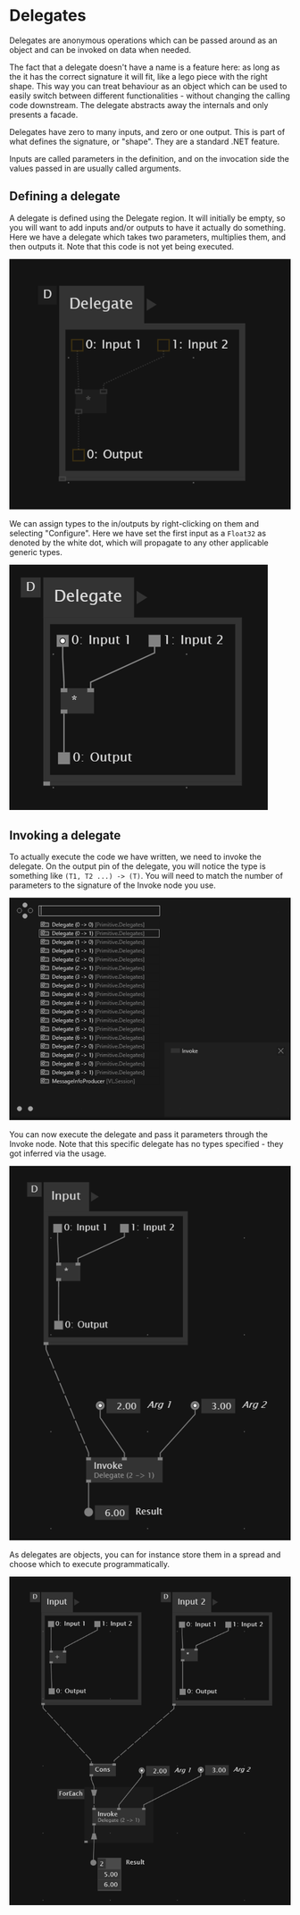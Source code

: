 # Delegates
Delegates are anonymous operations which can be passed around as an object and can be invoked on data when needed.

The fact that a delegate doesn't have a name is a feature here: as long as the it has the correct signature it will fit, like a lego piece with the right shape. This way you can treat behaviour as an object which can be used to easily switch between different functionalities - without changing the calling code downstream. The delegate abstracts away the internals and only presents a facade.

Delegates have zero to many inputs, and zero or one output. This is part of what defines the signature, or "shape". They are a standard .NET feature.

Inputs are called parameters in the definition, and on the invocation side the values passed in are usually called arguments. 

## Defining a delegate
A delegate is defined using the Delegate region. It will initially be empty, so you will want to add inputs and/or outputs to have it actually do something. Here we have a delegate which takes two parameters, multiplies them, and then outputs it. Note that this code is not yet being executed.

![A Delegate](/images/language/delegates_delegate.png)

We can assign types to the in/outputs by right-clicking on them and selecting "Configure". Here we have set the first input as a `Float32` as denoted by the white dot, which will propagate to any other applicable generic types.

![A Delegate with type assigned](/images/language/delegates_delegate_typed.png)

## Invoking a delegate
To actually execute the code we have written, we need to invoke the delegate. On the output pin of the delegate, you will notice the type is something like `(T1, T2 ...) -> (T)`. You will need to match the number of parameters to the signature of the Invoke node you use.

![Different variants of the Invoke node](/images/language/delegates_invoke_variants.png)

You can now execute the delegate and pass it parameters through the Invoke node. Note that this specific delegate has no types specified - they got inferred via the usage.

![Using the Invoke node](/images/language/delegates_invoke.png)

As delegates are objects, you can for instance store them in a spread and choose which to execute programmatically.

![Delegates stored in a spread](/images/language/delegates_spread.png)
